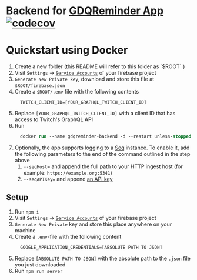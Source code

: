 # Backend for [GDQReminder App](https://github.com/ViMaSter/gdqreminder-mobile/) [![codecov](https://codecov.io/gh/ViMaSter/gdqreminder-backend/branch/main/graph/badge.svg?token=0CRSIRXAS1)](https://codecov.io/gh/ViMaSter/gdqreminder-backend)

# Quickstart using Docker
1. Create a new folder (this README will refer to this folder as `$ROOT``)
2. Visit `Settings` -> [`Service Accounts`](https://console.firebase.google.com/project/_/settings/serviceaccounts/adminsdk) of your firebase project
3. `Generate New Private key`, download and store this file at `$ROOT/firebase.json`
4. Create a `$ROOT/.env` file with the following contents
   ```
     TWITCH_CLIENT_ID=[YOUR_GRAPHQL_TWITCH_CLIENT_ID]
   ```
5. Replace `[YOUR_GRAPHQL_TWITCH_CLIENT_ID]` with a client ID that has access to Twitch's GraphQL API
6. Run 
   ```ps
     docker run --name gdqreminder-backend -d --restart unless-stopped -v $(pwd):/firebase --env-file ./.env ghcr.io/vimaster/gdqreminder-backend:main --refreshIntervalInMS=60000
   ```
8. Optionally, the app supports logging to a [Seq](https://datalust.co/seq) instance. To enable it, add the following parameters to the end of the command outlined in the step above
   1. `--seqHost=` and append the full path to your HTTP ingest host (for example: `https://example.org:5341`)
   2. `--seqAPIKey=` and append [an API key](https://docs.datalust.co/docs/api-keys#creating-an-api-key)

## Setup
1. Run `npm i`
2. Visit `Settings` -> [`Service Accounts`](https://console.firebase.google.com/project/_/settings/serviceaccounts/adminsdk) of your firebase project
3. `Generate New Private` key and store this place anywhere on your machine
4. Create a `.env`-file with the following content
   ```
     GOOGLE_APPLICATION_CREDENTIALS=[ABSOLUTE PATH TO JSON]
   ```
5. Replace `[ABSOLUTE PATH TO JSON]` with the absolute path to the `.json` file you just downloaded
6. Run `npm run server`
